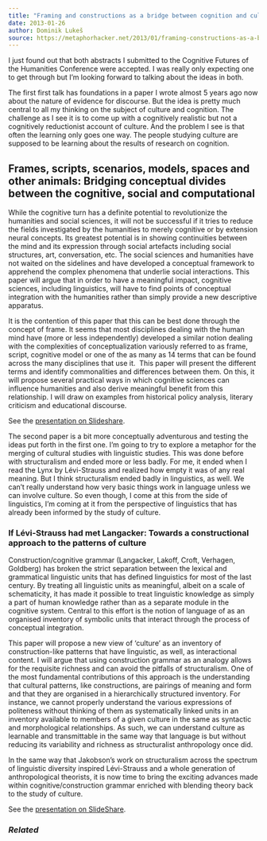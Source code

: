 ```yaml
---
title: "Framing and constructions as a bridge between cognition and culture: Two Abstracts for Cognitive Futures"
date: 2013-01-26
author: Dominik Lukeš
source: https://metaphorhacker.net/2013/01/framing-constructions-as-a-bridge-between-cognition-and-culture-two-abstracts-for-cognitive-futures
---
```


I just found out that both abstracts I submitted to the Cognitive Futures of the Humanities Conference were accepted. I was really only expecting one to get through but I’m looking forward to talking about the ideas in both.

The first first talk has foundations in a paper I wrote almost 5 years ago now about the nature of evidence for discourse. But the idea is pretty much central to all my thinking on the subject of culture and cognition. The challenge as I see it is to come up with a cognitively realistic but not a cognitively reductionist account of culture. And the problem I see is that often the learning only goes one way. The people studying culture are supposed to be learning about the results of research on cognition.

Frames, scripts, scenarios, models, spaces and other animals: Bridging conceptual divides between the cognitive, social and computational
-----------------------------------------------------------------------------------------------------------------------------------------

While the cognitive turn has a definite potential to revolutionize the humanities and social sciences, it will not be successful if it tries to reduce the fields investigated by the humanities to merely cognitive or by extension neural concepts. Its greatest potential is in showing continuities between the mind and its expression through social artefacts including social structures, art, conversation, etc. The social sciences and humanities have not waited on the sidelines and have developed a conceptual framework to apprehend the complex phenomena that underlie social interactions. This paper will argue that in order to have a meaningful impact, cognitive sciences, including linguistics, will have to find points of conceptual integration with the humanities rather than simply provide a new descriptive apparatus.

It is the contention of this paper that this can be best done through the concept of frame. It seems that most disciplines dealing with the human mind have (more or less independently) developed a similar notion dealing with the complexities of conceptualization variously referred to as frame, script, cognitive model or one of the as many as 14 terms that can be found across the many disciplines that use it.  This paper will present the different terms and identify commonalities and differences between them. On this, it will propose several practical ways in which cognitive sciences can influence humanities and also derive meaningful benefit from this relationship. I will draw on examples from historical policy analysis, literary criticism and educational discourse.

See the [presentation on Slideshare](http://www.slideshare.net/bohemicus/frames-and-other-animals).

The second paper is a bit more conceptually adventurous and testing the ideas put forth in the first one. I’m going to try to explore a metaphor for the merging of cultural studies with linguistic studies. This was done before with structuralism and ended more or less badly. For me, it ended when I read the Lynx by Lévi-Strauss and realized how empty it was of any real meaning. But I think structuralism ended badly in linguistics, as well. We can’t really understand how very basic things work in language unless we can involve culture. So even though, I come at this from the side of linguistics, I’m coming at it from the perspective of linguistics that has already been informed by the study of culture.

### If Lévi-Strauss had met Langacker: Towards a constructional approach to the patterns of culture

Construction/cognitive grammar (Langacker, Lakoff, Croft, Verhagen, Goldberg) has broken the strict separation between the lexical and grammatical linguistic units that has defined linguistics for most of the last century. By treating all linguistic units as meaningful, albeit on a scale of schematicity, it has made it possible to treat linguistic knowledge as simply a part of human knowledge rather than as a separate module in the cognitive system. Central to this effort is the notion of language of as an organised inventory of symbolic units that interact through the process of conceptual integration.

This paper will propose a new view of ‘culture’ as an inventory of construction-like patterns that have linguistic, as well, as interactional content. I will argue that using construction grammar as an analogy allows for the requisite richness and can avoid the pitfalls of structuralism. One of the most fundamental contributions of this approach is the understanding that cultural patterns, like constructions, are pairings of meaning and form and that they are organised in a hierarchically structured inventory. For instance, we cannot properly understand the various expressions of politeness without thinking of them as systematically linked units in an inventory available to members of a given culture in the same as syntactic and morphological relationships. As such, we can understand culture as learnable and transmittable in the same way that language is but without reducing its variability and richness as structuralist anthropology once did.

In the same way that Jakobson’s work on structuralism across the spectrum of linguistic diversity inspired Lévi-Strauss and a whole generation of anthropological theorists, it is now time to bring the exciting advances made within cognitive/construction grammar enriched with blending theory back to the study of culture.

See the [presentation on SlideShare](http://www.slideshare.net/bohemicus/constructional-foundations-of-cultural-patterns).

### *Related*